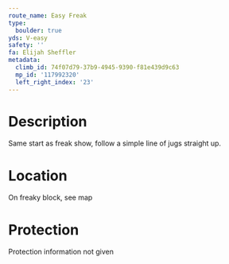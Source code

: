 ```yaml
---
route_name: Easy Freak
type:
  boulder: true
yds: V-easy
safety: ''
fa: Elijah Sheffler
metadata:
  climb_id: 74f07d79-37b9-4945-9390-f81e439d9c63
  mp_id: '117992320'
  left_right_index: '23'
---
```

# Description
Same start as freak show, follow a simple line of jugs straight up.

# Location
On freaky block, see map

# Protection
Protection information not given
